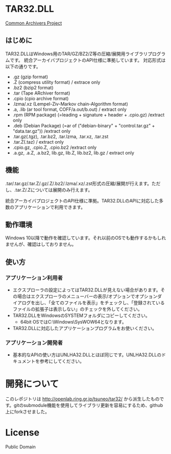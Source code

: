 # TAR32.DLL
[Common Archivers Project](http://www.csdinc.co.jp/archiver/)

## はじめに
TAR32.DLLはWindows用のTAR/GZ/BZ2/Z等の圧縮/展開用ライブラリプログラムです。
統合アーカイバプロジェクトのAPI仕様に準拠しています。
対応形式は以下の通りです。
 - .gz (gzip format)
 - .Z (compress utility format) / extrace only
 - .bz2 (bzip2 format)
 - .tar (Tape ARchiver format)
 - .cpio (cpio archive format)
 - .lzma/.xz (Lempel-Ziv-Markov chain-Algorithm format)
 - .a, .lib (ar tool format, COFF/a.out/b.out) / extract only
 - .rpm (RPM package) (=leading + signature + header + .cpio.gz) /extract only
 - .deb (Debian Package) (=ar of ("debian-binary" + "control.tar.gz" + "data.tar.gz")) /extract only
 - .tar.gz(.tgz), .tar.bz2, .tar.lzma, .tar.xz, .tar.zst
 - .tar.Z(.taz) / extract only
 - .cpio.gz, .cpio.Z, .cpio.bz2 /extract only
 - .a.gz, .a.Z, .a.bz2, lib.gz, lib.Z, lib.bz2, lib.gz / extract only


## 機能
.tar/.tar.gz/.tar.Z/.gz/.Z/.bz2/.lzma/.xz/.zst形式の圧縮/展開が行えます。ただし、.tar.Z/.Zについては展開のみ行えます。

統合アーカイバプロジェクトのAPI仕様に準拠。TAR32.DLLのAPIに対応した多数のアプリケーションで利用できます。

## 動作環境
Windows 10以降で動作を確認しています。それ以前のOSでも動作するかもしれませんが、確認はしておりません。

## 使い方
### アプリケーション利用者

- エクスプローラの設定によってはTAR32.DLLが見えない場合があります。その場合はエクスプローラのメニューバーの表示/オプションでオプションダイアログを出し、「全てのファイルを表示」をチェックし、「登録されているファイルの拡張子は表示しない」のチェックを外してください。
 - TAR32.DLLをWindowsのSYSTEMフォルダにコピーしてください。
   - 64bit OSではC:\Windows\SysWOW64となります。
 - TAR32.DLLに対応したアプリケーションプログラムをお使いください。

### アプリケーション開発者

 - 基本的なAPIの使い方はUNLHA32.DLLとほぼ同じです。UNLHA32.DLLのドキュメントを参考にしてください。

# 開発について

このレポジトリは http://openlab.ring.gr.jp/tsuneo/tar32/ から派生したものです。gitのsubmodule機能を使用してライブラリ更新を容易にするため、github上にforkさせました。

# License
Public Domain
